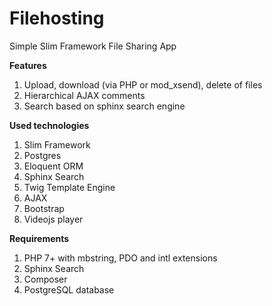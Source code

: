 # Filehosting
Simple Slim Framework File Sharing App

**Features**
1. Upload, download (via PHP or mod_xsend), delete of files
2. Hierarchical AJAX comments
3. Search based on sphinx search engine

**Used technologies**

1. Slim Framework
2. Postgres
3. Eloquent ORM
4. Sphinx Search
5. Twig Template Engine
6. AJAX
7. Bootstrap
8. Videojs player

**Requirements**

1. PHP 7+ with mbstring, PDO and intl extensions
2. Sphinx Search
3. Composer
4. PostgreSQL database